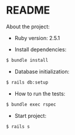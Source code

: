 # README

About the project:

* Ruby version: 2.5.1

* Install dependencies: 
```sh
$ bundle install
```

* Database initialization: 
```sh
$ rails db:setup
```

* How to run the tests: 
```sh
$ bundle exec rspec
```

* Start project: 
```sh
$ rails s
```
